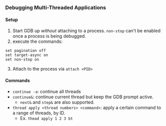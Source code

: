 ### Debugging Multi-Threaded Applications
#### Setup
1. Start GDB up *without* attaching to a process. `non-stop` can't be enabled once a process is being debugged.
2. execute the commands:
```
set pagination off
set target-async on
set non-stop on
```
3. Attach to the process via `attach <PID>`

#### Commands
- `continue -a`: continue all threads
- `continue&`: continue current thread but keep the GDB prompt active.
	- `next&` and `step&` are also supported.
- `thread apply <thread numbers> <command>`: apply a certain command to a range of threads, by ID.
	- Ex. `thead apply 1 2 3 bt`
